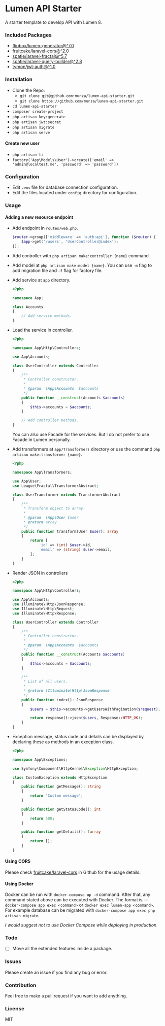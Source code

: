# Lumen API Starter

A starter template to develop API with Lumen 8.

### Included Packages

-   [flipbox/lumen-generator@^7.0](https://github.com/flipboxstudio/lumen-generator)
-   [fruitcake/laravel-cors@^2.0](https://github.com/fruitcake/laravel-cors)
-   [spatie/laravel-fractal@^5.7](https://github.com/spatie/laravel-fractal)
-   [spatie/laravel-query-builder@^2.8](https://github.com/spatie/laravel-query-builder)
-   [tymon/jwt-auth@^1.0](https://github.com/tymondesigns/jwt-auth)

### Installation

-   Clone the Repo:
    -   `git clone git@github.com:munza/lumen-api-starter.git`
    -   `git clone https://github.com/munza/lumen-api-starter.git`
-   `cd lumen-api-starter`
-   `composer create-project`
-   `php artisan key:generate`
-   `php artisan jwt:secret`
-   `php artisan migrate`
-   `php artisan serve`

#### Create new user

-   `php artisan ti`
-   `factory('App\Models\User')->create(['email' => 'admin@localtest.me', 'password' => 'password'])`

### Configuration

-   Edit `.env` file for database connection configuration.
-   Edit the files located under `config` directory for configuration.

### Usage

#### Adding a new resource endpoint

-   Add endpoint in `routes/web.php`.

    ```php
    $router->group(['middleware' => 'auth:api'], function ($router) {
        $app->get('/users', 'UserController@index');
    });
    ```

-   Add controller with `php artisan make:controller {name}` command

-   Add model at `php artisan make:model {name}`. You can use `-m` flag to add migration file and `-f` flag for factory file.

-   Add service at `app` directory.

    ```php
    <?php

    namespace App;

    class Accounts
    {
        // Add service methods.
    }
    ```

-   Load the service in controller.

    ```php
    <?php

    namespace App\Http\Controllers;

    use App\Accounts;

    class UserController extends Controller
    {
        /**
         * Controller constructor.
         *
         * @param  \App\Accounts  $accounts
         */
        public function __construct(Accounts $accounts)
        {
            $this->accounts = $accounts;
        }

        // Add controller methods.
    }
    ```

    You can also use Facade for the services. But I do not prefer to use Facade in Lumen personally.

-   Add transformers at `app/Transformers` directory or use the command `php artisan make:transformer {name}`.

    ```php
    <?php

    namespace App\Transformers;

    use App\User;
    use League\Fractal\TransformerAbstract;

    class UserTransformer extends TransformerAbstract
    {
        /**
         * Transform object to array.
         *
         * @param  \App\User $user
         * @return array
         */
        public function transform(User $user): array
        {
            return [
                'id' => (int) $user->id,
                'email' => (string) $user->email,
            ];
        }
    }
    ```

-   Render JSON in controllers

    ```php
    <?php

    namespace App\Http\Controllers;

    use App\Accounts;
    use Illuminate\Http\JsonResponse;
    use Illuminate\Http\Request;
    use Illuminate\Http\Response;

    class UserController extends Controller
    {
        /**
         * Controller constructor.
         *
         * @param  \App\Accounts  $accounts
         */
        public function __construct(Accounts $accounts)
        {
            $this->accounts = $accounts;
        }

        /**
         * List of all users.
         *
         * @return \Illuminate\Http\JsonResponse
         */
        public function index(): JsonResponse
        {
            $users = $this->accounts->getUsersWithPagination($request);

            return response()->json($users, Response::HTTP_OK);
        }
    }
    ```

-   Exception message, status code and details can be displayed by declaring these as methods in an exception class.

    ```php
    <?php

    namespace App\Exceptions;

    use Symfony\Component\HttpKernel\Exception\HttpException;

    class CustomException extends HttpException
    {
        public function getMessage(): string
        {
            return 'Custom message';
        }

        public function getStatusCode(): int
        {
            return 500;
        }

        public function getDetails(): ?array
        {
            return [];
        }
    }
    ```

#### Using CORS

Please check [fruitcake/laravel-cors](https://github.com/fruitcake/laravel-cors) in Github for the usage details.

#### Using Docker

Docker can be run with `docker-compose up -d` command. After that, any command stated above can be executed with Docker. The format is — `docker-compose app exec <command>` or `docker exec lumen-app <command>`. For example database can be migrated with `docker-compose app exec php artisan migrate`.

_I would suggest not to use Docker Compose while deploying in production._

### Todo

-   [ ] Move all the extended features inside a package.

### Issues

Please create an issue if you find any bug or error.

### Contribution

Feel free to make a pull request if you want to add anything.

### License

MIT
